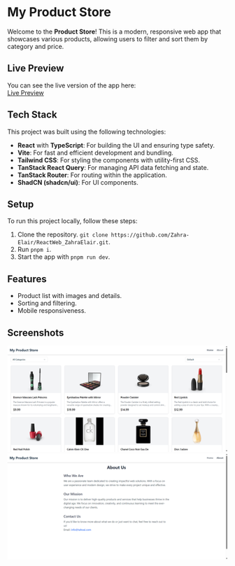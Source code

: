 # My Product Store

Welcome to the **Product Store**! This is a modern, responsive web app that showcases various products, allowing users to filter and sort them by category and price.

## Live Preview

You can see the live version of the app here:  
[Live Preview](https://react-web-zahra-elair.vercel.app/)

## Tech Stack

This project was built using the following technologies:

- **React** with **TypeScript**: For building the UI and ensuring type safety.
- **Vite**: For fast and efficient development and bundling.
- **Tailwind CSS**: For styling the components with utility-first CSS.
- **TanStack React Query**: For managing API data fetching and state.
- **TanStack Router**: For routing within the application.
- **ShadCN (shadcn/ui)**: For UI components.

## Setup

To run this project locally, follow these steps:

1. Clone the repository. `git clone https://github.com/Zahra-Elair/ReactWeb_ZahraElair.git`.
2. Run `pnpm i`.
3. Start the app with `pnpm run dev`.

## Features

- Product list with images and details.
- Sorting and filtering.
- Mobile responsiveness.

## Screenshots

![Preview](screenshots/products%20page.png)
![Preview](screenshots/about%20page.png)
